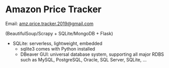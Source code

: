 # Amazon Price Tracker

Email: amz.price.tracker.2019@gmail.com

(BeautifulSoup/Scrapy + SQLite/MongoDB + Flask)

- SQLite: serverless, lightweight, embedded
  - sqlite3 comes with Python installed
  - DBeaver GUI: universal database system, supporting all major RDBS such as MySQL, PostgreSQL, Oracle, SQL Server, SQLite, ...